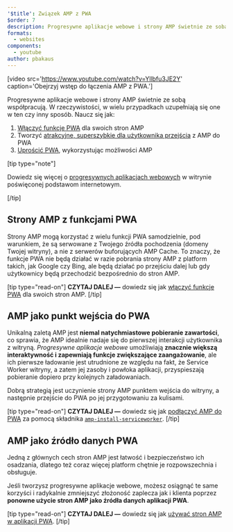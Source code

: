 ```yaml
---
'$title': Związek AMP z PWA
$order: 7
description: Progresywne aplikacje webowe i strony AMP świetnie ze sobą współpracują. W rzeczywistości, w wielu przypadkach uzupełniają się one w ten czy inny sposób. Naucz się jak...
formats:
  - websites
components:
  - youtube
author: pbakaus
---
```


[video src='https://www.youtube.com/watch?v=Yllbfu3JE2Y' caption='Obejrzyj wstęp do łączenia AMP z PWA.']

Progresywne aplikacje webowe i strony AMP świetnie ze sobą współpracują. W rzeczywistości, w wielu przypadkach uzupełniają się one w ten czy inny sposób. Naucz się jak:

1. [Włączyć funkcje PWA](../../../documentation/guides-and-tutorials/optimize-measure/amp-as-pwa.md) dla swoich stron AMP
2. Tworzyć [atrakcyjne, superszybkie dla użytkownika przejścia](../../../documentation/guides-and-tutorials/integrate/amp-to-pwa.md) z AMP do PWA
3. [Uprościć PWA](../../../documentation/guides-and-tutorials/integrate/amp-in-pwa.md), wykorzystując możliwości AMP

[tip type="note"]

Dowiedz się więcej o [progresywnych aplikacjach webowych](https://developers.google.com/web/progressive-web-apps/) w witrynie poświęconej podstawom internetowym.

[/tip]

## Strony AMP z funkcjami PWA

Strony AMP mogą korzystać z wielu funkcji PWA samodzielnie, pod warunkiem, że są serwowane z Twojego źródła pochodzenia (domeny Twojej witryny), a nie z serwerów buforujących AMP Cache. To znaczy, że funkcje PWA nie będą działać w razie pobrania strony AMP z platform takich, jak Google czy Bing, ale będą działać po przejściu dalej lub gdy użytkownicy będą przechodzić bezpośrednio do stron AMP.

[tip type="read-on"] **CZYTAJ DALEJ —** dowiedz się jak [włączyć funkcje PWA](../../../documentation/guides-and-tutorials/optimize-measure/amp-as-pwa.md) dla swoich stron AMP. [/tip]

## AMP jako punkt wejścia do PWA

Unikalną zaletą AMP jest **niemal natychmiastowe pobieranie zawartości**, co sprawia, że AMP idealnie nadaje się do pierwszej interakcji użytkownika z witryną. _Progresywne aplikacje webowe_ umożliwiają **znacznie większą interaktywność i zapewniają funkcje zwiększające zaangażowanie**, ale ich pierwsze ładowanie jest utrudnione ze względu na fakt, że Service Worker witryny, a zatem jej zasoby i powłoka aplikacji, przyspieszają pobieranie dopiero przy kolejnych załadowaniach.

Dobrą strategią jest uczynienie strony AMP punktem wejścia do witryny, a następnie przejście do PWA po jej przygotowaniu za kulisami.

[tip type="read-on"] **CZYTAJ DALEJ —** dowiedz się jak [podłączyć AMP do PWA](../../../documentation/guides-and-tutorials/integrate/amp-to-pwa.md) za pomocą składnika [`amp-install-serviceworker`](../../../documentation/components/reference/amp-install-serviceworker.md). [/tip]

## AMP jako źródło danych PWA

Jedną z głównych cech stron AMP jest łatwość i bezpieczeństwo ich osadzania, dlatego też coraz więcej platform chętnie je rozpowszechnia i obsługuje.

Jeśli tworzysz progresywne aplikacje webowe, możesz osiągnąć te same korzyści i radykalnie zmniejszyć złożoność zaplecza jak i klienta poprzez **ponowne użycie stron AMP jako źródła danych aplikacji PWA**.

[tip type="read-on"] **CZYTAJ DALEJ —** dowiedz się jak [używać stron AMP w aplikacji PWA](../../../documentation/guides-and-tutorials/integrate/amp-in-pwa.md). [/tip]
